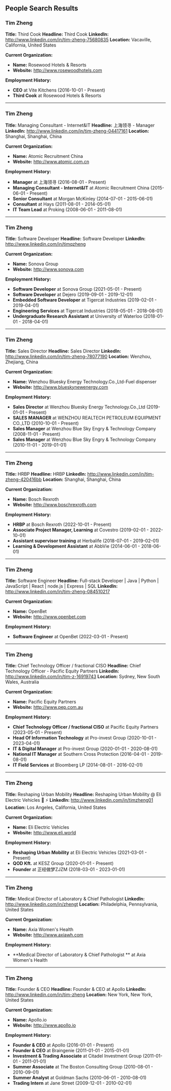 ## People Search Results

### Tim Zheng
**Title:** Third Cook
**Headline:** Third Cook
**LinkedIn:** http://www.linkedin.com/in/tim-zheng-75680835
**Location:** Vacaville, California, United States

**Current Organization:**
- **Name:** Rosewood Hotels & Resorts
- **Website:** http://www.rosewoodhotels.com

**Employment History:**
- **CEO** at Vite Kitchens (2016-10-01 - Present)
- **Third Cook** at Rosewood Hotels & Resorts

---
### Tim Zheng
**Title:** Managing Consultant - Internet&IT
**Headline:** 上海领寻 - Manager
**LinkedIn:** http://www.linkedin.com/in/tim-zheng-04417161
**Location:** Shanghai, Shanghai, China

**Current Organization:**
- **Name:** Atomic Recruitment China
- **Website:** http://www.atomic.com.cn

**Employment History:**
- **Manager** at 上海领寻 (2016-08-01 - Present)
- **Managing Consultant - Internet&IT** at Atomic Recruitment China (2015-06-01 - Present)
- **Senior Consultant** at Morgan McKinley (2014-07-01 - 2015-06-01)
- **Consultant** at Hays (2011-08-01 - 2014-05-01)
- **IT Team Lead** at Proking (2008-06-01 - 2011-08-01)

---
### Tim Zheng
**Title:** Software Developer
**Headline:** Software Developer
**LinkedIn:** http://www.linkedin.com/in/timqzheng

**Current Organization:**
- **Name:** Sonova Group
- **Website:** http://www.sonova.com

**Employment History:**
- **Software Developer** at Sonova Group (2021-05-01 - Present)
- **Software Developer** at Dejero (2019-09-01 - 2019-12-01)
- **Embedded Software Developer** at Tigercat Industries (2019-02-01 - 2019-04-01)
- **Engineering Services** at Tigercat Industries (2018-05-01 - 2018-08-01)
- **Undergraduate Research Assistant** at University of Waterloo (2018-01-01 - 2018-04-01)

---
### Tim Zheng
**Title:** Sales Director
**Headline:** Sales Director
**LinkedIn:** http://www.linkedin.com/in/tim-zheng-78077190
**Location:** Wenzhou, Zhejiang, China

**Current Organization:**
- **Name:** Wenzhou Bluesky Energy Technology.Co.,Ltd-Fuel dispenser
- **Website:** http://www.blueskynewenergy.com

**Employment History:**
- **Sales Director** at Wenzhou Bluesky Energy Technology.Co.,Ltd (2019-01-01 - Present)
- **SALES MANAGER** at WENZHOU REALTECH PETROLEUM EQUIPMENT CO.,LTD (2010-10-01 - Present)
- **Sales Manager** at Wenzhou Blue Sky Engry & Technology Company (2008-11-01 - Present)
- **Sales Manager** at Wenzhou Blue Sky Engry & Technology Company (2010-11-01 - 2019-01-01)

---
### Tim Zheng
**Title:** HRBP
**Headline:** HRBP
**LinkedIn:** http://www.linkedin.com/in/tim-zheng-420416bb
**Location:** Shanghai, Shanghai, China

**Current Organization:**
- **Name:** Bosch Rexroth
- **Website:** http://www.boschrexroth.com

**Employment History:**
- **HRBP** at Bosch Rexroth (2022-10-01 - Present)
- **Associate Project Manager, Learning** at Covestro (2019-02-01 - 2022-10-01)
- **Assistant supervisor training** at Herbalife (2018-07-01 - 2019-02-01)
- **Learning & Development Assistant** at AbbVie (2014-06-01 - 2018-06-01)

---
### Tim Zheng
**Title:** Software Engineer
**Headline:** Full-stack Developer | Java | Python | JavaScript | React | node.js | Express | SQL
**LinkedIn:** http://www.linkedin.com/in/tim-zheng-084510217

**Current Organization:**
- **Name:** OpenBet
- **Website:** http://www.openbet.com

**Employment History:**
- **Software Engineer** at OpenBet (2022-03-01 - Present)

---
### Tim Zheng
**Title:** Chief Technology Officer / fractional CISO
**Headline:** Chief Technology Officer - Pacific Equity Partners
**LinkedIn:** http://www.linkedin.com/in/tim-z-16919743
**Location:** Sydney, New South Wales, Australia

**Current Organization:**
- **Name:** Pacific Equity Partners
- **Website:** http://www.pep.com.au

**Employment History:**
- **Chief Technology Officer / fractional CISO** at Pacific Equity Partners (2023-05-01 - Present)
- **Head Of Information Technology** at Pro-invest Group (2020-10-01 - 2023-04-01)
- **IT & Digital Manager** at Pro-invest Group (2020-01-01 - 2020-08-01)
- **National IT Manager** at Southern Cross Protection (2016-04-01 - 2019-08-01)
- **IT Field Services** at Bloomberg LP (2014-08-01 - 2016-02-01)

---
### Tim Zheng
**Title:** Reshaping Urban Mobility
**Headline:** Reshaping Urban Mobility @ Eli Electric Vehicles 🚙 ⚡️
**LinkedIn:** http://www.linkedin.com/in/timzheng01
**Location:** Los Angeles, California, United States

**Current Organization:**
- **Name:** Eli Electric Vehicles
- **Website:** http://www.eli.world

**Employment History:**
- **Reshaping Urban Mobility** at Eli Electric Vehicles (2021-03-01 - Present)
- **QOD Kft.** at KESZ Group (2020-01-01 - Present)
- **Founder** at 正经做梦ZJZM (2018-03-01 - 2023-01-01)

---
### Tim Zheng
**Title:** Medical Director of Laboratory & Chief Pathologist 
**LinkedIn:** http://www.linkedin.com/in/zhengt
**Location:** Philadelphia, Pennsylvania, United States

**Current Organization:**
- **Name:** Axia Women's Health
- **Website:** http://www.axiawh.com

**Employment History:**
- **Medical Director of Laboratory & Chief Pathologist ** at Axia Women's Health

---
### Tim Zheng
**Title:** Founder & CEO
**Headline:** Founder & CEO at Apollo
**LinkedIn:** http://www.linkedin.com/in/tim-zheng
**Location:** New York, New York, United States

**Current Organization:**
- **Name:** Apollo.io
- **Website:** http://www.apollo.io

**Employment History:**
- **Founder & CEO** at Apollo (2016-01-01 - Present)
- **Founder & CEO** at Braingenie (2011-01-01 - 2015-01-01)
- **Investment & Trading Associate** at Citadel Investment Group (2011-01-01 - 2011-01-01)
- **Summer Associate** at The Boston Consulting Group (2010-08-01 - 2010-09-01)
- **Summer Analyst** at Goldman Sachs (2010-06-01 - 2010-08-01)
- **Trading Intern** at Jane Street (2009-12-01 - 2010-02-01)
